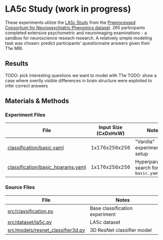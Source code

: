 # LA5c Study (work in progress)
These experiments utilize the [LA5c Study](https://openneuro.org/datasets/ds000030/versions/1.0.0) from the [Preprocessed Consortium for Neuropsychiatric Phenomics dataset](https://f1000research.com/articles/6-1262/v2). 265 participants completed extensive psychometric and neuroimaging examinations - a sandbox for neuroscience reseach research. A relatively simple modeling task was chosen: predict participants' questionnaire answers given their T1w MRI.

## Results
TODO: pick interesting questions we want to model with T1w
TODO: show a case where overtly visible differences in brain structure were exploited to infer correct answers 

## Materials & Methods
### Experiment Files
| File                                                                     | Input Size (CxDxHxW)  | Notes
| ------------------------------------------------------------------------ | --------------------- | ------
| [classification/basic.yaml](classification/basic.yaml)                   | 1x176x256x256         | "Vanilla" experiment setup
| [classification/basic_hparams.yaml](classification/basic_hparams.yaml)   | 1x176x256x256         | Hyperparameter search for `basic.yaml`

### Source Files
| File                                                                     | Notes
| ------------------------------------------------------------------------ | ----- 
| [src/classification.py](/src/classification.py)                          | Base classification experiment
| [src/dataset/la5c.py](/src/dataset/la5c.py)                              | LA5c dataset
| [src/models/resnet_classifier3d.py](/src/models/resnet_classifier3d.py)  | 3D ResNet classifier model
